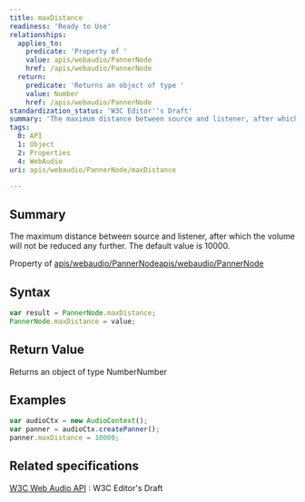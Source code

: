 ```yaml
---
title: maxDistance
readiness: 'Ready to Use'
relationships:
  applies_to:
    predicate: 'Property of '
    value: apis/webaudio/PannerNode
    href: /apis/webaudio/PannerNode
  return:
    predicate: 'Returns an object of type '
    value: Number
    href: /apis/webaudio/PannerNode
standardization_status: 'W3C Editor''s Draft'
summary: 'The maximum distance between source and listener, after which the volume will not be reduced any further. The default value is 10000.'
tags:
  0: API
  1: Object
  2: Properties
  4: WebAudio
uri: apis/webaudio/PannerNode/maxDistance

---
```

## <span>Summary</span>

The maximum distance between source and listener, after which the volume will not be reduced any further. The default value is 10000.

Property of [apis/webaudio/PannerNode](/apis/webaudio/PannerNode)[apis/webaudio/PannerNode](/apis/webaudio/PannerNode)

## <span>Syntax</span>

``` js
var result = PannerNode.maxDistance;
PannerNode.maxDistance = value;
```

## <span>Return Value</span>

Returns an object of type NumberNumber

## <span>Examples</span>

``` js
var audioCtx = new AudioContext();
var panner = audioCtx.createPanner();
panner.maxDistance = 10000;
```

## <span>Related specifications</span>

[W3C Web Audio API](http://webaudio.github.io/web-audio-api/)
:   W3C Editor's Draft
